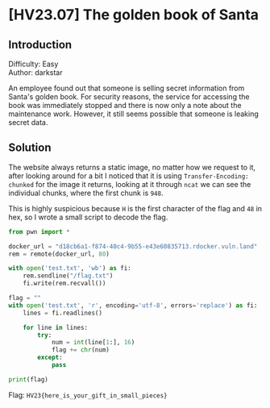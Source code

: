 # [HV23.07] The golden book of Santa

## Introduction

Difficulty: Easy<br>
Author: darkstar

An employee found out that someone is selling secret information from Santa's golden book. For security reasons, the service for accessing the book was immediately stopped and there is now only a note about the maintenance work. However, it still seems possible that someone is leaking secret data.

## Solution

The website always returns a static image, no matter how we request to it, after looking around for a bit I noticed that it is using `Transfer-Encoding: chunked` for the image it returns, looking at it through `ncat` we can see the individual chunks, where the first chunk is `948`.

This is highly suspicious because `H` is the first character of the flag and `48` in hex, so I wrote a small script to decode the flag.

```py
from pwn import *

docker_url = "d18cb6a1-f874-40c4-9b55-e43e60835713.rdocker.vuln.land"
rem = remote(docker_url, 80)

with open('test.txt', 'wb') as fi:
    rem.sendline("/flag.txt")
    fi.write(rem.recvall())

flag = ""
with open('test.txt', 'r', encoding='utf-8', errors='replace') as fi:
    lines = fi.readlines()

    for line in lines:
        try:
            num = int(line[1:], 16)
            flag += chr(num)
        except:
            pass

print(flag)
```

Flag: `HV23{here_is_your_gift_in_small_pieces}`
